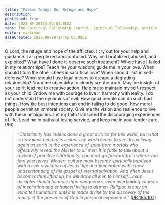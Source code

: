 ```yaml
---
title: "Psalms Today: Our Refuge and Hope"
description: 
published: true
date: 2023-09-29T14:02:03.086Z
tags: The Spiritual Fellowship Journal, Spiritual Fellowship, article
editor: markdown
dateCreated: 2023-09-29T14:02:03.086Z
---
```


O Lord, the refuge and hope of the afflicted.
I cry out for your help and guidance.
I am perplexed and confused.
Why am I brutalized, abused, and exploited?
What have I done to deserve such treatment?
Where have I failed in my relationships?
Teach me your wisdom; guide me in your love.
When should I turn the other cheek in sacrifical love?
When should I act in self-defense?
When should I use legal means to escape a degrading relationship?
Grant me objectivity to clearly see the truth.
May the insight of your spirit lead me to creative action.
Help me to maintain my self-respect as your child.
Endow me with courage to live in harmony with reality.
I do not understand the dynamics of evil:
How good people can do such bad things.
How the best intentions can end in failing to do good.
How moral people permit an immoral society.
Give me the vision and resilience to live with these ambiguities.
Let my faith transcend the discouraging experiences of life.
Lead me in paths of loving service, and keep me in your tender care. (86)

> “_Christianity has indeed done a great service for this world, but what is now most needed is Jesus. The world needs to see Jesus living again on earth in the experience of spirit-born mortals who effectively reveal the Master to all men. It is futile to talk about a revival of primitive Christianity; you must go forward from where you find yourselves. Modern culture must become spirtiually baptized with a new revelation of Jesus' life and illuminated with a new undeerstanding of his gospel of eternal salvation. And when Jesus becomes thus lifted up, he will draw all men to himself. Jesus' disciples should be more than conquerors, even overflowing sources of inspiration and enhanced living to all men. Religion is only an exhalted humanism until it is made divine by the discovery of the reality of the presence of God in personal experience._” ([UB 195:10.1](/en/The_Urantia_Book/195#p10_1))